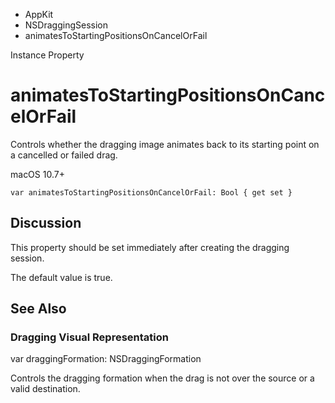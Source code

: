 

- AppKit
- NSDraggingSession
-  animatesToStartingPositionsOnCancelOrFail 

Instance Property

# animatesToStartingPositionsOnCancelOrFail

Controls whether the dragging image animates back to its starting point on a cancelled or failed drag.

macOS 10.7+

``` source
var animatesToStartingPositionsOnCancelOrFail: Bool { get set }
```

## Discussion

This property should be set immediately after creating the dragging session.

The default value is true.

## See Also

### Dragging Visual Representation

var draggingFormation: NSDraggingFormation

Controls the dragging formation when the drag is not over the source or a valid destination.

